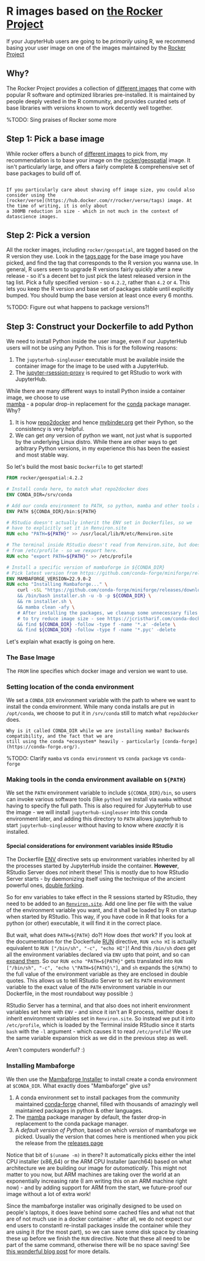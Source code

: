 # R images based on [the Rocker Project](https://rocker-project.org/)

If your JupyterHub users are going to be *primarily* using R, we recommend
basing your user image on one of the images maintained by the [Rocker Project](https://rocker-project.org/)

## Why?

The Rocker Project provides a collection of [different images](https://rocker-project.org/images/)
that come with popular R software and optimized libraries pre-installed. It is maintained by people
deeply vested in the R community, and provides curated sets of base libraries with versions known to
work decently well together.

%TODO: Sing praises of Rocker some more

## Step 1: Pick a base image

While rocker offers a bunch of [different images](https://rocker-project.org/images/) to pick from, my recommendation is
to base your image on the [rocker/geospatial](https://hub.docker.com/r/rocker/geospatial/tags) image.
It isn't particularly large, and offers a fairly complete & comprehensive set of
base packages to build off of.

```{note}

If you particularly care about shaving off image size, you could also consider using the
[rocker/verse](https://hub.docker.com/r/rocker/verse/tags) image. At the time of writing, it is only about
a 300MB reduction in size - which in not much in the context of datascience images.
```

## Step 2: Pick a version

All the rocker images, including `rocker/geospatial`, are tagged based on the R version they use.
Look in the [tags page](https://hub.docker.com/r/rocker/geospatial/tags) for the base image you have picked,
and find the tag that corresponds to the R version you wanna use. In general, R users seem to upgrade R versions
fairly quickly after a new release - so it's a decent bet to just pick the latest released version in the
tag list. Pick a fully specified version - so `4.2.2`, rather than `4.2` or `4`. This lets you keep the R version
and base set of packages stable until explicitly bumped. You should bump the base version at least once every 6 months.

%TODO: Figure out what happens to package versions?!

## Step 3: Construct your Dockerfile to add Python

We need to install Python inside the user image, even if our JupyterHub users will not be using
any Python. This is for the following reasons:

1. The `jupyterhub-singleuser` executable must be available inside the container image for the image
   to be used with a JupyterHub.
2. The [jupyter-rsession-proxy](https://github.com/jupyterhub/jupyter-rsession-proxy) is required to get
   RStudio to work with JupyterHub.
   
While there are many different ways to install Python inside a container image, we choose to use   
[mamba](https://mamba.readthedocs.io/en/latest/) - a popular drop-in replacement for the [conda](https://docs.conda.io/en/latest/)
package manager. Why?

1. It is how [repo2docker](https://repo2docker.readthedocs.io/en/latest/) and hence [mybinder.org](https://mybinder.org)
   get their Python, so the consistency is very helpful.
2. We can get *any* version of python we want, not just what is supported by the underlying Linux
   distro. While there are other ways to get arbitrary Python versions, in my experience this has been
   the easiest and most stable way.

So let's build the most basic `Dockerfile` to get started!

```dockerfile
FROM rocker/geospatial:4.2.2

# Install conda here, to match what repo2docker does
ENV CONDA_DIR=/srv/conda

# Add our conda environment to PATH, so python, mamba and other tools are found in $PATH
ENV PATH ${CONDA_DIR}/bin:${PATH}

# RStudio doesn't actually inherit the ENV set in Dockerfiles, so we
# have to explicitly set it in Renviron.site
RUN echo "PATH=${PATH}" >> /usr/local/lib/R/etc/Renviron.site

# The terminal inside RStudio doesn't read from Renviron.site, but does read
# from /etc/profile - so we rexport here.
RUN echo "export PATH=${PATH}" >> /etc/profile

# Install a specific version of mambaforge in ${CONDA_DIR}
# Pick latest version from https://github.com/conda-forge/miniforge/releases
ENV MAMBAFORGE_VERSION=22.9.0-2
RUN echo "Installing Mambaforge..." \
    curl -sSL "https://github.com/conda-forge/miniforge/releases/download/${MAMBAFORGE_VERSION}/Mambaforge-${MAMBAFORGE_VERSION?-Linux-$(uname -m).sh" > installer.sh \
    && /bin/bash installer.sh -u -b -p ${CONDA_DIR} \
    && rm installer.sh \
    && mamba clean -afy \
    # After installing the packages, we cleanup some unnecessary files
    # to try reduce image size - see https://jcristharif.com/conda-docker-tips.html
    && find ${CONDA_DIR} -follow -type f -name '*.a' -delete \
    && find ${CONDA_DIR} -follow -type f -name '*.pyc' -delete
```

Let's explain what exactly is going on here.

### The Base Image 

The `FROM` line specifies which docker image and version we want to use.

### Setting location of the conda environment

We set a `CONDA_DIR` environment variable with the path to where we want to
install the conda environment. While many conda installs are put in
`/opt/conda`, we choose to put it in `/srv/conda` still to match what
`repo2docker` does.

```{note}
Why is it called CONDA_DIR while we are installing mamba? Backwards compatibility, and the fact that we are
still using the conda *ecosystem* heavily - particularly [conda-forge](https://conda-forge.org/).
```
   
%TODO: Clarify `mamba` vs `conda environment` vs `conda package` vs `conda-forge`


### Making tools in the conda environment available on `${PATH}`

We set the `PATH` environment variable to include `${CONDA_DIR}/bin`, so users can invoke various software
tools (like `python`) we install via `mamba` without having to specify the full path. This is also required
for JupyterHub to use the image - we will install `jupyterhub-singleuser` into this conda environment later,
and adding this directory to `PATH` allows jupyterhub to start `jupyterhub-singleuser` without having to 
know where *exactly* it is installed.

#### Special considerations for environment variables inside RStudio
   
The Dockerfile [ENV](https://docs.docker.com/engine/reference/builder/#env) directive sets up environment
variables inherited by all the processes started by JupyterHub inside the container. **However**, RStudio
Server does *not* inherit these! This is mostly due to how RStudio Server starts - by daemonizing itself
using the technique of the ancient powerful ones, [double forking](https://stackoverflow.com/questions/881388/what-is-the-reason-for-performing-a-double-fork-when-creating-a-daemon).
   
So for env variables to take effect in the R sessions started by RStudio, they need to be added to an [`Renviron.site`](https://support.posit.co/hc/en-us/articles/360047157094-Managing-R-with-Rprofile-Renviron-Rprofile-site-Renviron-site-rsession-conf-and-repos-conf). Add one line per file with the value of the
environment variable you want, and it shall be loaded by R on startup when started by RStudio. This way, if
you have code in R that looks for a python (or other) executable, it will find it in the correct place.
   
But wait, what does `PATH=${PATH}` do?! How does *that* work? If you look at the documentation for the
Dockerfule [RUN](https://docs.docker.com/engine/reference/builder/#run) directive, `RUN echo HI` is actually
equivalent to `RUN ["/bin/sh", "-c", "echo HI"]`! And this `/bin/sh` *does* get all the environment variables
declared via `ENV` upto that point, and so can [expand
them](https://www.gnu.org/software/bash/manual/html_node/Shell-Parameter-Expansion.html).
So our `RUN echo "PATH=${PATH}"` gets translated into `RUN ["/bin/sh", "-c",
"echo \"PATH=${PATH}\"]`, and `sh` expands the `${PATH}` to the full value of
the environment variable as they are enclosed in double quotes. This allows us
to tell RStudio Server to set its `PATH` environment variable to the exact value
of the `PATH` environment variable in our Dockerfile, in the most roundabout way
possible :)

RStudio Server has a terminal, and that also does not inherit environment variables set here with `ENV` - and
since it isn't an R process, neither does it inherit environment variables set in `Renviron.site`. So instead
we put it into `/etc/profile`, which is loaded by the Terminal inside RStudio since it starts `bash` with the
`-l` argument - which causes it to read `/etc/profile`! We use the same variable expansion trick as we did
in the previous step as well.
   
Aren't computers wonderful? :)

### Installing Mambaforge

We then use the [Mambaforge Installer](https://github.com/conda-forge/miniforge#mambaforge) to install
create a conda environment at `$CONDA_DIR`. What exactly does "Mambaforge" give us?

1. A conda environment set to install packages from the community maintained [conda-forge](https://conda-forge.org/)
   channel, filled with thousands of amazingly well maintained packages in python & other languages.
2. The [mamba](https://mamba.readthedocs.io/en/latest/) package manager by default, the faster drop-in
   replacement to the conda package manager.
3. A *default version of Python*, based on which *version* of mambaforge we picked. Usually the version that
   comes here is mentioned when you pick the release from the [releases page]( https://github.com/conda-forge/miniforge/releases)

Notice that bit of `$(uname -m)` in there? It automatically picks either the intel CPU installer (x86_64) or the
ARM CPU Installer (aarch64) based on what architecture we are building our image for *automatically*. This might
not matter to you now, but ARM machines are taking over the world at an exponentially increasing rate (I am writing
this on an ARM machine right now) - and by adding support for ARM from the start, we future-proof our image
without a lot of extra work!

Since the mambaforge installer was originally designed to be used on people's laptops, it does leave behind
some cached files and what not that are of not much use in a docker container - after all, we do not expect
our end users to constantl re-install packages inside the container while they are using it (for the most part),
so we can save some disk space by cleaning these up before we finish the `RUN` directive. Note that these all
need to be part of the same command, otherwise there will be no space saving! See [this wonderful blog post]( https://jcristharif.com/conda-docker-tips.html)
for more details.
